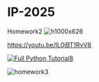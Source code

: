 # IP-2025

Homework2
![h1000x626](https://github.com/user-attachments/assets/9df54fd8-c790-4cde-9778-5dc286c9abac)

https://youtu.be/IL0iBT1RvV8

[![Full Python Tutorial8](https://img.youtube.com/vi/CkGW5W4eE6I/0.jpg)](https://www.youtube.com/watch?v=CkGW5W4eE6I)

![homework3](https://github.com/user-attachments/assets/186e2be8-0ee8-429e-9e38-f4332bea67a0)

